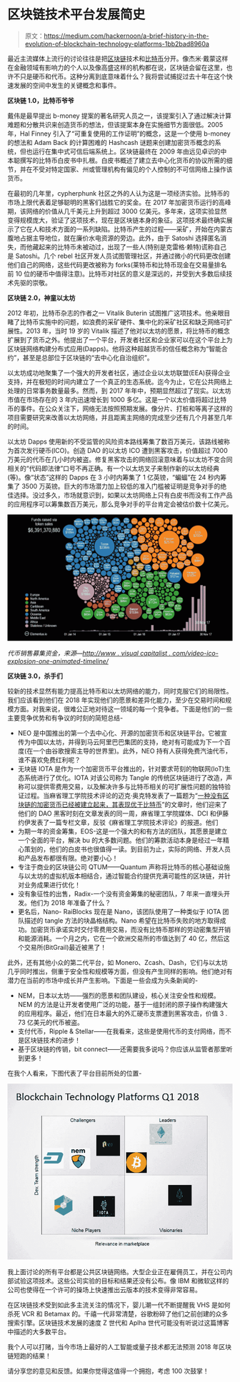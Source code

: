 # 区块链技术平台发展简史

> 原文：<https://medium.com/hackernoon/a-brief-history-in-the-evolution-of-blockchain-technology-platforms-1bb2bad8960a>

最近主流媒体上流行的讨论往往是把[区块链](https://hackernoon.com/tagged/blockchain)技术和[比特币](https://hackernoon.com/tagged/bitcoin)分开。像杰米·戴蒙这样在金融领域有影响力的个人以及像高盛这样的机构都在说，区块链会留在这里，也许不只是硬币和代币。这种分离到底意味着什么？我将尝试捕捉过去十年在这个快速发展的空间中发生的关键概念和事件。

**区块链 1.0，比特币爷爷**

戴伟是最早提出 b-money 提案的著名研究人员之一，该提案引入了通过解决计算难题和分散共识来创造货币的想法，但该提案本身在实施细节方面很低。2005 年，Hal Finney 引入了“可重复使用的工作证明”的概念，这是一个使用 b-money 的想法和 Adam Back 的计算困难的 Hashcash 谜题来创建加密货币概念的系统，但也运行在集中式可信后端系统上。区块链最终在 2009 年由远见卓识的中本聪撰写的比特币白皮书中扎根。白皮书概述了建立去中心化货币的协议所需的细节，并在不受对特定国家、州或管理机构有偏见的个人控制的不可信网络上操作该货币。

在最初的几年里，cypherphunk 社区之外的人认为这是一项经济实验。比特币的市场上限代表着足够聪明的黑客们战胜它的奖金。在 2017 年加密货币运行的高峰期，该网络的价值从几千美元上升到超过 3000 亿美元。多年来，这项实验显然变得规模庞大，验证了这项技术，现在是区块链本身的象征。这项技术最终确实展示了它在人和技术方面的一系列缺陷。比特币产生的过程——采矿，开始在内蒙古腹地占据主导地位，就在廉价水电资源的旁边。此外，由于 Satoshi 选择匿名消失，而他藏起来的比特币未被动过，出现了一些人(特别是克雷格·赖特)谎称自己是 Satoshi。几个 rebel 社区开发人员试图管理社区，并通过微小的代码更改创建他们自己的网络，这些代码更改被称为 forks(莱特币和比特币现金在交易量排名前 10 位的硬币中值得注意)。比特币对社区的意义是深远的，并受到大多数后续技术先驱的崇敬。

**区块链 2.0，神童以太坊**

2012 年初，比特币杂志的作者之一 Vitalik Buterin 试图推广这项技术。他亲眼目睹了比特币实施中的问题，如浪费的采矿硬件、集中化的采矿社区和缺乏网络可扩展性。2013 年，当时 19 岁的 Vitalik 描述了他对以太坊的愿景，将比特币的概念扩展到了货币之外。他提出了一个平台，开发者社区和企业家可以在这个平台上为区块链网络构建分布式应用(Dapps)。他将这种超越货币的信任概念称为“智能合约”，甚至是总部位于区块链的“去中心化自治组织”。

以太坊成功地聚集了一个强大的开发者社区，通过企业以太坊联盟(EEA)获得企业支持，并在极短的时间内建立了一个真正的生态系统。迄今为止，它在公共网络上处理的日常事务数量最多。然而，到 2017 年年中，预期显然超过了现实。以太坊市值在市场存在的 3 年内迅速增长到 1000 多亿。这是一个以太价值将超过比特币的事件。在公众关注下，网络无法按照预期发展。像分片、打桩和等离子这样的项目需要研究来改善以太坊网络，并且距离主网络的完成至少还有几个月甚至几年的时间。

以太坊 Dapps 使用新的不受监管的风险资本路线筹集了数百万美元，该路线被称为首次发行硬币(ICO)。创造 DAO 的以太坊 ICO 遭到黑客攻击，价值超过 7000 万美元的代币在几小时内被盗。修复黑客攻击的网络回滚意味着与以太坊不变合同相关的“代码即法律”口号不再正确。有一个以太坊叉子来制作新的以太坊经典(等)。像“状态”这样的 Dapps 在 3 小时内筹集了 1 亿英镑，“蝙蝠”在 24 秒内筹集了 3500 万英镑。巨大的市场潜力加上较低的准入门槛被证明是竞争对手的绝佳选择。没过多久，市场就意识到，如果以太坊网络上只有白皮书而没有工作产品的应用程序可以筹集数百万美元，那么竞争对手的平台肯定会被估价数十亿美元。

![](img/c988f7b570f3f33449163ac6ccf87255.png)

*代币销售募集资金，来源—*[*http://www . visual capitalist . com/video-ico-explosion-one-animated-timeline/*](http://www.visualcapitalist.com/video-ico-explosion-one-animated-timeline/)

**区块链 3.0，杀手们**

较新的技术显然有能力提高比特币和以太坊网络的能力，同时克服它们的局限性。我们应该看到他们在 2018 年实现他们的愿景和差异化能力，至少在交易时间和规模方面。对我来说，很难公正地对待这一领域的每一个竞争者。下面是他们的一些主要竞争优势和有争议的时刻的简短总结-

*   NEO 是中国推出的第一个去中心化、开源的加密货币和区块链平台。它被宣传为中国以太坊，并得到马云阿里巴巴集团的支持，绝对有可能成为下一个百度(在一个由谷歌搜索主导的世界里)。此外，NEO 持有人获得免费汽油代币，谁不喜欢免费红利呢？
*   无块链 IOTA 是作为一个加密货币平台推出的，针对要求苛刻的物联网(IoT)生态系统进行了优化。IOTA 对该公司称为 Tangle 的传统区块链进行了改造，声称可以提供零费用交易，以及解决许多与比特币相关的可扩展性问题的独特验证过程。当麻省理工学院技术评论的迈克·奥克特发表了一篇题为“[一种没有区块链的加密货币已经被建立起来，其表现优于比特币](https://www.technologyreview.com/s/609771/a-cryptocurrency-without-a-blockchain-has-been-built-to-outperform-bitcoin/)”的文章时，他们迎来了他们的 DAO 黑客时刻在文章发表的同一周，麻省理工学院媒体、DCI 和伊藤约伊发表了一篇专栏文章，反驳《麻省理工学院技术评论》的报道。他们
*   为期一年的资金筹集，EOS-这是一个强大的和有方法的团队，其愿景是建立一个全面的平台，解决 bu 的大多数问题。他们的筹款活动本身是经过一年精心策划的，他们的白皮书也很值得一读。到目前为止，实际的网络、开发人员和产品发布都很有限。绝对要小心！
*   专注于商业的区块链公司 QTUM——Quantum 声称将比特币的核心基础设施与以太坊的虚拟机版本相结合，通过智能合约提供充满可能性的区块链，并针对业务成果进行优化！
*   没有象征性的出售，Radix-一个没有资金筹集的秘密团队，7 年来一直埋头开发。他们为 2018 年准备了什么？
*   更名后，Nano- RaiBlocks 现在是 Nano，该团队使用了一种类似于 IOTA 团队描述的 tangle 方法的块晶格结构。Nano 希望在比特币失败的地方取得成功。加密货币承诺实时交付零费用交易，而没有比特币那样的劳动密集型开销和能源消耗。一个月之内，它在一个欧洲交易所的市值达到了 40 亿，然后这个交易所(BitGrail)最近被黑了！

此外，还有其他小众的第二代平台，如 Monero、Zcash、Dash，它们与以太坊几乎同时推出，侧重于安全性和规模等方面，但没有产生同样的影响。他们绝对有潜力在当前的市场中成长并产生影响。下面是一些会成为头条新闻的-

*   NEM，日本以太坊——强烈的愿景和团队建设，核心关注安全性和规模。NEM 的方法是让开发者使用广泛的功能，基于一组封闭的原子操作构建强大的应用程序。最近，他们在日本最大的外汇硬币支票遭到黑客攻击，价值 3 . 73 亿美元的代币被盗。
*   支付代币，Ripple & Stellar——在我看来，这些是使用代币的支付网络，而不是区块链技术的进步！
*   基于区块链的传销，bit connect——还需要我多说吗？你应该从监管者那里听到更多！

在我个人看来，下图代表了平台目前所处的位置-

![](img/3673e7040a0002225f188a376d2cce55.png)

我上面讨论的所有平台都是公共区块链网络。大型企业正在雇佣员工，并在公司内部试验这项技术。这些公司实验的目标和结果还没有公布。像 IBM 和微软这样的公司也使得在一个许可的操场上快速推出云版本的技术变得非常容易。

在区块链技术受到如此多主流关注的情况下，婴儿潮一代不断提醒我 VHS 是如何杀死 VCR 和 Betamax 的。千禧一代非常清楚，谷歌粉碎了他们之前创建的众多搜索引擎。区块链技术发展的速度 Z 世代和 Aplha 世代可能没有听说过这篇博客中描述的大多数平台。

我个人可以打赌，当今市场上最好的人工智能或量子技术都无法预测 2018 年区块链短跑的结果！

请分享您的意见和反馈。如果你觉得这值得一个拥抱，考虑 100 次鼓掌！